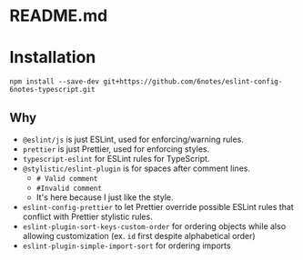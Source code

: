 # README.md

# Installation

```
npm install --save-dev git+https://github.com/6notes/eslint-config-6notes-typescript.git
```

## Why

- `@eslint/js` is just ESLint, used for enforcing/warning rules.
- `prettier` is just Prettier, used for enforcing styles.
- `typescript-eslint` for ESLint rules for TypeScript.
- `@stylistic/eslint-plugin` is for spaces after comment lines.
  - `# Valid comment`
  - `#Invalid comment`
  - It's here because I just like the style.
- `eslint-config-prettier` to let Prettier override possible ESLint rules that
  conflict with Prettier stylistic rules.
- `eslint-plugin-sort-keys-custom-order` for ordering objects while also
  allowing customization (ex. `id` first despite alphabetical order)
- `eslint-plugin-simple-import-sort` for ordering imports
